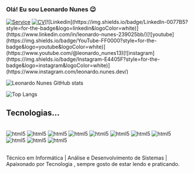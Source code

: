 ### Olá! Eu sou Leonardo Nunes 😉

[![Service](https://img.shields.io/badge/website-000000?style=for-the-badge&logo=About.me&logoColor=white)](https://devweb.swiftdev.com.br/)
[![CV](https://img.shields.io/badge/website-000000?style=for-the-badge&logo=About.me&logoColor=white)]([https://leonardosoaresnunes.github.io/Leonardo-Nunes-cv-inde](https://linktr.ee/leonardosn01))[![Linkedin](https://img.shields.io/badge/LinkedIn-0077B5?style=for-the-badge&logo=linkedin&logoColor=white)](https://www.linkedin.com/in/leonardo-nunes-239025bb/)[![youtube](https://img.shields.io/badge/YouTube-FF0000?style=for-the-badge&logo=youtube&logoColor=white)](https://www.youtube.com/@leonardo_nunes13)[![instagram](https://img.shields.io/badge/Instagram-E4405F?style=for-the-badge&logo=instagram&logoColor=white)](https://www.instagram.com/leonardo.nunes.dev/)

![Leonardo Nunes GitHub stats](https://github-readme-stats.vercel.app/api?username=LeonardoSoaresNunes&show_icons=true&theme=dracula)

![Top Langs](https://github-readme-stats.vercel.app/api/top-langs/?username=LeonardoSoaresNunes&hide_progress=true)


## Tecnologias...
<div style="display: inline_block"><br/>
    <img align="center" alt="html5"src="https://img.shields.io/badge/HTML5-E34F26?style=for-the-badge&logo=html5&logoColor=white"/>
    <img align="center" alt="html5"src=https://img.shields.io/badge/CSS3-1572B6?style=for-the-badge&logo=css3&logoColor=white/>
    <img align="center" alt="html5"src="https://img.shields.io/badge/JavaScript-F7DF1E?style=for-the-badge&logo=javascript&logoColor=black"/>
    <img align="center" alt="html5"src=https://img.shields.io/badge/Express.js-404D59?style=for-the-badge
    />
    <img align="center" alt="html5"src=https://img.shields.io/badge/Node.js-43853D?style=for-the-badge&logo=node.js&logoColor=white/>
    <img align="center" alt="html5"src=https://img.shields.io/badge/PHP-777BB4?style=for-the-badge&logo=php&logoColor=white/>   
    <img align="center" alt="html5"src=https://img.shields.io/badge/Laravel-FF2D20?style=for-the-badge&logo=laravel&logoColor=white/>
     <img align="center" alt="html5"src=https://img.shields.io/badge/Bootstrap-563D7C?style=for-the-badge&logo=bootstrap&logoColor=white>
      <img align="center" alt="html5"src=https://img.shields.io/badge/MySQL-00000F?style=for-the-badge&logo=mysql&logoColor=white>
      <img align="center" alt="html5"src=https://img.shields.io/badge/MongoDB-4EA94B?style=for-the-badge&logo=mongodb&logoColor=white>
      <img align="center" alt="html5"src=https://img.shields.io/badge/TypeScript-007ACC?style=for-the-badge&logo=typescript&logoColor=white>
</div><br/>

Técnico em Informática | Análise e Desenvolvimento de Sistemas | Apaixonado por Tecnologia , sempre gosto de estar lendo e praticando.


    

   
    



